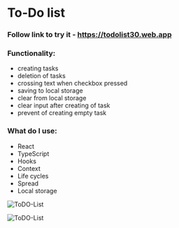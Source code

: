 # To-Do list


  ### Follow link to try it - https://todolist30.web.app
  ### Functionality:

   - creating tasks
   - deletion of tasks
   - crossing text when checkbox pressed
   - saving to local storage
   - clear from local storage
   - clear input after creating of task
   - prevent of creating empty task


  ### What do I use:

   * React
   * TypeScript
   * Hooks
   * Context
   * Life cycles
   * Spread
   * Local storage

![ToDO-List](https://github.com/beastbs/screenshots-app/blob/main/screenshot/ToDo_2.png?raw=true)

![ToDO-List](https://github.com/beastbs/screenshots-app/blob/main/screenshot/ToDO_1.png?raw=true)
